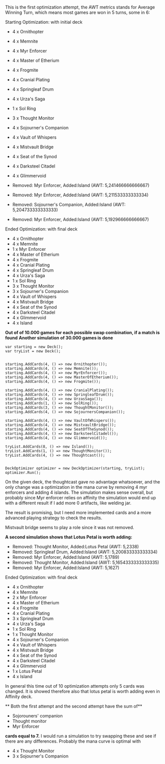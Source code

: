 This is the first optimization attempt, the AWT metrics stands for 
Average Winning Turn, which means most games are won in 5 turns,
some in 6:

Starting Optimization: with initial deck

 - 4       x Ornithopter
 - 4       x Memnite
 - 4       x Myr Enforcer
 - 4       x Master of Etherium
 - 4       x Frogmite
 - 4       x Cranial Plating
 - 4       x Springleaf Drum
 - 4       x Urza's Saga
 - 1       x Sol Ring
 - 3       x Thought Monitor
 - 4       x Sojourner's Companion
 - 4       x Vault of Whispers
 - 4       x Mistvault Bridge
 - 4       x Seat of the Synod
 - 4       x Darksteel Citadel
 - 4       x Glimmervoid

 - Removed: Myr Enforcer, Added:Island (AWT: 5,241466666666667)
 - Removed: Myr Enforcer, Added:Island (AWT: 5,211533333333334)
 - Removed: Sojourner's Companion, Added:Island (AWT: 5,204733333333333)
 - Removed: Myr Enforcer, Added:Island (AWT: 5,192966666666667)

Ended Optimization: with final deck

 - 4       x Ornithopter
 - 4       x Memnite
 - 1       x Myr Enforcer
 - 4       x Master of Etherium
 - 4       x Frogmite
 - 4       x Cranial Plating
 - 4       x Springleaf Drum
 - 4       x Urza's Saga
 - 1       x Sol Ring
 - 3       x Thought Monitor
 - 3       x Sojourner's Companion
 - 4       x Vault of Whispers
 - 4       x Mistvault Bridge
 - 4       x Seat of the Synod
 - 4       x Darksteel Citadel
 - 4       x Glimmervoid
 - 4       x Island

**Out of of 10.000 games for each possible swap combination, if a match is found**
**Another simulation of 30.000 games is done**

```
var starting = new Deck();
var tryList = new Deck();


starting.AddCards(4, () => new Ornithopter());
starting.AddCards(4, () => new Memnite());
starting.AddCards(4, () => new MyrEnforcer());
starting.AddCards(4, () => new MasterOfEtherium());
starting.AddCards(4, () => new Frogmite());

starting.AddCards(4, () => new CranialPlating());
starting.AddCards(4, () => new SpringleafDrum());
starting.AddCards(4, () => new UrzasSaga());
starting.AddCards(1, () => new SolRing());
starting.AddCards(3, () => new ThoughtMonitor());
starting.AddCards(4, () => new SojournersCompanion());

starting.AddCards(4, () => new VaultOfWhispers());
starting.AddCards(4, () => new MistvaultBridge());
starting.AddCards(4, () => new SeatOfTheSynod());
starting.AddCards(4, () => new DarksteelCitadel());
starting.AddCards(4, () => new Glimmervoid());

tryList.AddCards(8, () => new Island());
tryList.AddCards(1, () => new ThoughtMonitor());
tryList.AddCards(4, () => new Thoughtcast());


DeckOptimizer optimizer = new DeckOptimizer(starting, tryList);
optimizer.Run();
```

On the given deck, the thoughtcast gave no advantage whatsoever, and the only
change was a optimization in the mana curve by removing 4 myr enforcers and
adding 4 islands. The simulation makes sense overall, but probably since
Myr enforcer relies on affinity the simulation would end up with a different
result if I add more 0 artifacts, like welding jar.

The result is promising, but I need more implemented cards and a more advanced
playing strategy to check the results.

Mistvault bridge seems to play a role since it was not removed.

**A second simulation shows that Lotus Petal is worth adding:**


 - Removed: Thought Monitor, Added:Lotus Petal (AWT: 5,2338)
 - Removed: Springleaf Drum, Added:Island (AWT: 5,200833333333334)
 - Removed: Myr Enforcer, Added:Island (AWT: 5,1789)
 - Removed: Thought Monitor, Added:Island (AWT: 5,1654333333333335)
 - Removed: Myr Enforcer, Added:Island (AWT: 5,1627)

Ended Optimization: with final deck

 - 4       x Ornithopter
 - 4       x Memnite
 - 2       x Myr Enforcer
 - 4       x Master of Etherium
 - 4       x Frogmite
 - 4       x Cranial Plating
 - 3       x Springleaf Drum
 - 4       x Urza's Saga
 - 1       x Sol Ring
 - 1       x Thought Monitor
 - 4       x Sojourner's Companion
 - 4       x Vault of Whispers
 - 4       x Mistvault Bridge
 - 4       x Seat of the Synod
 - 4       x Darksteel Citadel
 - 4       x Glimmervoid
 - 1       x Lotus Petal
 - 4       x Island

In general this time out of 10 optimization attempts only
5 cards was changed. It is showed therefore also that lotus petal
is worth adding even in Affinity deck.


** Both the first attempt and the second attempt have the sum of**
 - Sojorouners' companion
 - Thought monitor
 - Myr Enforcer

**cards equal to 7.**
 I would run a simulation to try swapping these
and see if there are any differences. Probably the mana curve
is optimal with
 
 - 4  x Thought Monitor
 - 3  x Sojourner's Companion